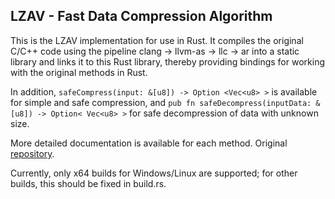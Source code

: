 ## LZAV - Fast Data Compression Algorithm

This is the LZAV implementation for use in Rust. It compiles the original C/C++ code using the pipeline clang -> llvm-as -> llc -> ar into a static library and links it to this Rust library, thereby providing bindings for working with the original methods in Rust.

In addition, `safeCompress(input: &[u8]) -> Option <Vec<u8> >` is available for simple and safe compression, and `pub fn safeDecompress(inputData: &[u8]) -> Option< Vec<u8> >` for safe decompression of data with unknown size.

More detailed documentation is available for each method. Original [repository](https://github.com/avaneev/lzav).

Currently, only x64 builds for Windows/Linux are supported; for other builds, this should be fixed in build.rs.
